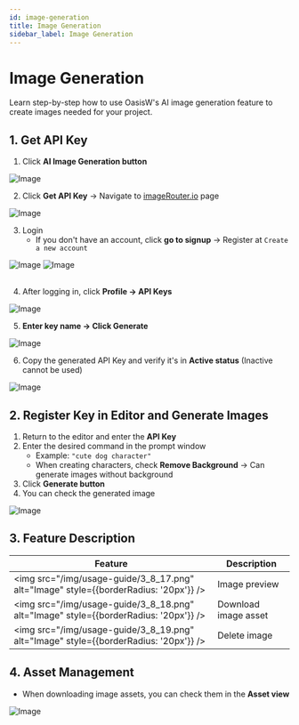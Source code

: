 ```yaml
---
id: image-generation
title: Image Generation
sidebar_label: Image Generation
---
```


# Image Generation

Learn step-by-step how to use OasisW's AI image generation feature to create images needed for your project.

## 1. Get API Key

1. Click **AI Image Generation button**  

![Image](/img/usage-guide/3_8_1.png)

2. Click **Get API Key** → Navigate to [imageRouter.io](https://imagerouter.io) page  
 
![Image](/img/usage-guide/3_8_2.png)

3. Login
   - If you don't have an account, click **go to signup** → Register at `Create a new account`

<div style={{display: 'flex', gap: '10px'}}>
  <img src="/img/usage-guide/3_8_3.png" alt="Image" style={{borderRadius: '12px', maxWidth: '45%'}} />
  <img src="/img/usage-guide/3_8_4.png" alt="Image" style={{borderRadius: '12px', maxWidth: '45%'}} />
</div>
<br />

4. After logging in, click **Profile → API Keys**  

![Image](/img/usage-guide/3_8_9.png)

5. **Enter key name → Click Generate**  

![Image](/img/usage-guide/3_8_10.png)

6. Copy the generated API Key and verify it's in **Active status** (Inactive cannot be used)

![Image](/img/usage-guide/3_8_11.png)

## 2. Register Key in Editor and Generate Images

1. Return to the editor and enter the **API Key**
2. Enter the desired command in the prompt window  
   - Example: `"cute dog character"`  
   - When creating characters, check **Remove Background** → Can generate images without background  
3. Click **Generate button**  
4. You can check the generated image  

![Image](/img/usage-guide/3_8_14.png)

## 3. Feature Description

| Feature        | Description |
|-------------|------|
| <img src="/img/usage-guide/3_8_17.png" alt="Image" style={{borderRadius: '20px'}} /> | Image preview |
| <img src="/img/usage-guide/3_8_18.png" alt="Image" style={{borderRadius: '20px'}} /> | Download image asset |
| <img src="/img/usage-guide/3_8_19.png" alt="Image" style={{borderRadius: '20px'}} /> | Delete image |

## 4. Asset Management

- When downloading image assets, you can check them in the **Asset view**  

![Image](/img/usage-guide/3_8_16.png)

<!-- ## Usage Tips

- Write specific and detailed prompts
- Utilize reference image uploads
- Experiment with various styles
- Maintain project consistency -->

